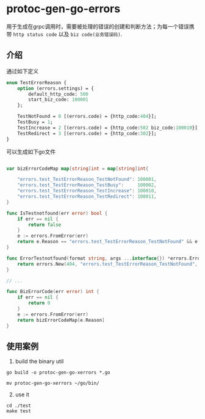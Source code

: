 # protoc-gen-go-errors
用于生成在grpc调用时，需要被处理的错误的创建和判断方法；为每一个错误携带 `http status code` 以及 `biz code(业务错误码)`.

## 介绍
通过如下定义
```proto
enum TestErrorReason {
    option (errors.settings) = {
        default_http_code: 500
        start_biz_code: 100001
    };

    TestNotFound = 0 [(errors.code) = {http_code:404}];
    TestBusy = 1;
    TestIncrease = 2 [(errors.code) = {http_code:502 biz_code:100010}];
    TestRedirect = 3 [(errors.code) = {http_code:302}];
}
```

可以生成如下go文件

```go

var bizErrorCodeMap map[string]int = map[string]int{

	"errors.test_TestErrorReason_TestNotFound": 100001,
	"errors.test_TestErrorReason_TestBusy":     100002,
	"errors.test_TestErrorReason_TestIncrease": 100010,
	"errors.test_TestErrorReason_TestRedirect": 100011,
}

func IsTestnotfound(err error) bool {
	if err == nil {
		return false
	}
	e := errors.FromError(err)
	return e.Reason == "errors.test_TestErrorReason_TestNotFound" && e.Code == 404
}

func ErrorTestnotfound(format string, args ...interface{}) *errors.Error {
	return errors.New(404, "errors.test_TestErrorReason_TestNotFound", fmt.Sprintf(format, args...))
}

// ...

func BizErrorCode(err error) int {
	if err == nil {
		return 0
	}
	e := errors.FromError(err)
	return bizErrorCodeMap[e.Reason]
}

```

## 使用案例

1. build the binary util
```shell
go build -o protoc-gen-go-xerrors *.go

mv protoc-gen-go-xerrors ~/go/bin/
```
2. use it

```shell
cd ./test
make test
```